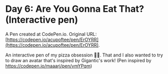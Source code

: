 # Day 6: Are You Gonna Eat That? (Interactive pen)
 A Pen created at CodePen.io. Original URL: [https://codepen.io/acupoftee/pen/ErOYRR](https://codepen.io/acupoftee/pen/ErOYRR).

 An interactive pen of my pizza obsession 🍕🥰. That and I also wanted to try to draw an avatar that's inspired by Gigantic's work! (Pen inspired by https://codepen.io/maaarj/pen/vmYPqm)
